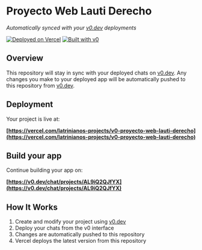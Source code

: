# Proyecto Web Lauti Derecho

*Automatically synced with your [v0.dev](https://v0.dev) deployments*

[![Deployed on Vercel](https://img.shields.io/badge/Deployed%20on-Vercel-black?style=for-the-badge&logo=vercel)](https://vercel.com/latrinianos-projects/v0-proyecto-web-lauti-derecho)
[![Built with v0](https://img.shields.io/badge/Built%20with-v0.dev-black?style=for-the-badge)](https://v0.dev/chat/projects/AL9iQ2QJfYX)

## Overview

This repository will stay in sync with your deployed chats on [v0.dev](https://v0.dev).
Any changes you make to your deployed app will be automatically pushed to this repository from [v0.dev](https://v0.dev).

## Deployment

Your project is live at:

**[https://vercel.com/latrinianos-projects/v0-proyecto-web-lauti-derecho](https://vercel.com/latrinianos-projects/v0-proyecto-web-lauti-derecho)**

## Build your app

Continue building your app on:

**[https://v0.dev/chat/projects/AL9iQ2QJfYX](https://v0.dev/chat/projects/AL9iQ2QJfYX)**

## How It Works

1. Create and modify your project using [v0.dev](https://v0.dev)
2. Deploy your chats from the v0 interface
3. Changes are automatically pushed to this repository
4. Vercel deploys the latest version from this repository